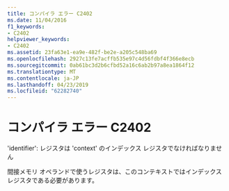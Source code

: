 ```yaml
---
title: コンパイラ エラー C2402
ms.date: 11/04/2016
f1_keywords:
- C2402
helpviewer_keywords:
- C2402
ms.assetid: 23fa63e1-ea9e-482f-be2e-a205c548ba69
ms.openlocfilehash: 2927c13fe7acffb535e97c4d56fdbf4f366e8ecb
ms.sourcegitcommit: 0ab61bc3d2b6cfbd52a16c6ab2b97a8ea1864f12
ms.translationtype: MT
ms.contentlocale: ja-JP
ms.lasthandoff: 04/23/2019
ms.locfileid: "62282740"
---
```

# <a name="compiler-error-c2402"></a>コンパイラ エラー C2402

'identifier': レジスタは 'context' のインデックス レジスタでなければなりません

間接メモリ オペランドで使うレジスタは、このコンテキストではインデックス レジスタである必要があります。